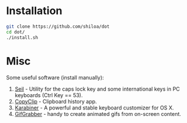 # Installation

```sh
git clone https://github.com/shiloa/dot
cd dot/
./install.sh
```

# Misc

Some useful software (install manually):

1. [Seil](https://pqrs.org/osx/karabiner/seil.html.en) - Utility for the caps lock key and some international keys in PC keyboards (Ctrl Key == 53).
2. [CopyClip](https://itunes.apple.com/us/app/copyclip-clipboard-history/id595191960) - Clipboard history app.
3. [Karabiner](https://pqrs.org/osx/karabiner/index.html.en) - A powerful and stable keyboard customizer for OS X.
4. [GifGrabber](http://www.gifgrabber.com/index) - handy to create animated gifs from on-screen content.


